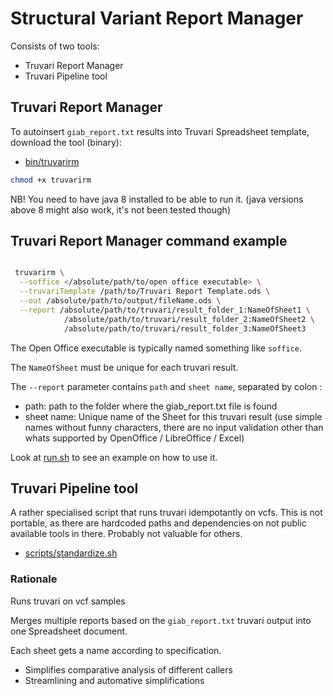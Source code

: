 # Structural Variant Report Manager

Consists of two tools:

* Truvari Report Manager
* Truvari Pipeline tool

## Truvari Report Manager

To autoinsert `giab_report.txt` results into Truvari Spreadsheet template, download the tool (binary):

* [bin/truvarirm](bin/truvarirm)

```bash
chmod +x truvarirm
```

NB! You need to have java 8 installed to be able to run it. (java versions above 8 might also work, it's not been tested though)

## Truvari Report Manager command example

```bash

 truvarirm \
  --soffice </absolute/path/to/open office executable> \
  --truvariTemplate /path/to/Truvari Report Template.ods \
  --out /absolute/path/to/output/fileName.ods \
  --report /absolute/path/to/truvari/result_folder_1:NameOfSheet1 \
            /absolute/path/to/truvari/result_folder_2:NameOfSheet2 \
            /absolute/path/to/truvari/result_folder_3:NameOfSheet3
```

The Open Office executable is typically named something like `soffice`.

The `NameOfSheet` must be unique for each truvari result.

The `--report` parameter contains `path` and ``sheet name``, separated by colon :

- path: path to the folder where the giab_report.txt file is found
- sheet name: Unique name of the Sheet for this truvari result (use simple names without funny characters, 
  there are no input validation other than whats supported by OpenOffice / LibreOffice / Excel)

Look at [run.sh](run.sh) to see an example on how to use it.

## Truvari Pipeline tool

A rather specialised script that runs truvari idempotantly on vcfs. This is not portable, as there are hardcoded paths and dependencies on not public available tools in there. Probably not valuable for others. 

* [scripts/standardize.sh](scripts/standardize.sh)

### Rationale

Runs truvari on vcf samples

Merges multiple reports based on the `giab_report.txt` truvari output into one Spreadsheet document.

Each sheet gets a name according to specification.

* Simplifies comparative analysis of different callers
* Streamlining and automative simplifications
